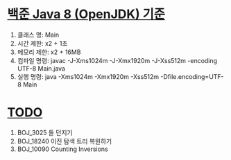 # [백준 Java 8 (OpenJDK) 기준](https://help.acmicpc.net/language/info)

1. 클래스 명: Main
2. 시간 제한: x2 + 1초
3. 메모리 제한: x2 + 16MB
4. 컴파일 명령: javac -J-Xms1024m -J-Xmx1920m -J-Xss512m -encoding UTF-8 Main.java
5. 실행 명령: java -Xms1024m -Xmx1920m -Xss512m -Dfile.encoding=UTF-8 Main

# [TODO](https://www.acmicpc.net/workbook/view/14842)

1. BOJ_3025 돌 던지기
2. BOJ_18240 이진 탐색 트리 복원하기
3. BOJ_10090 Counting Inversions
